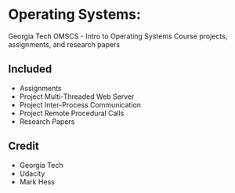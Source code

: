 # Operating Systems:

Georgia Tech OMSCS - Intro to Operating Systems 
Course projects, assignments, and research papers

## Included

- Assignments
- Project Multi-Threaded Web Server
- Project Inter-Process Communication
- Project Remote Procedural Calls
- Research Papers

## Credit

- Georgia Tech
- Udacity
- Mark Hess
